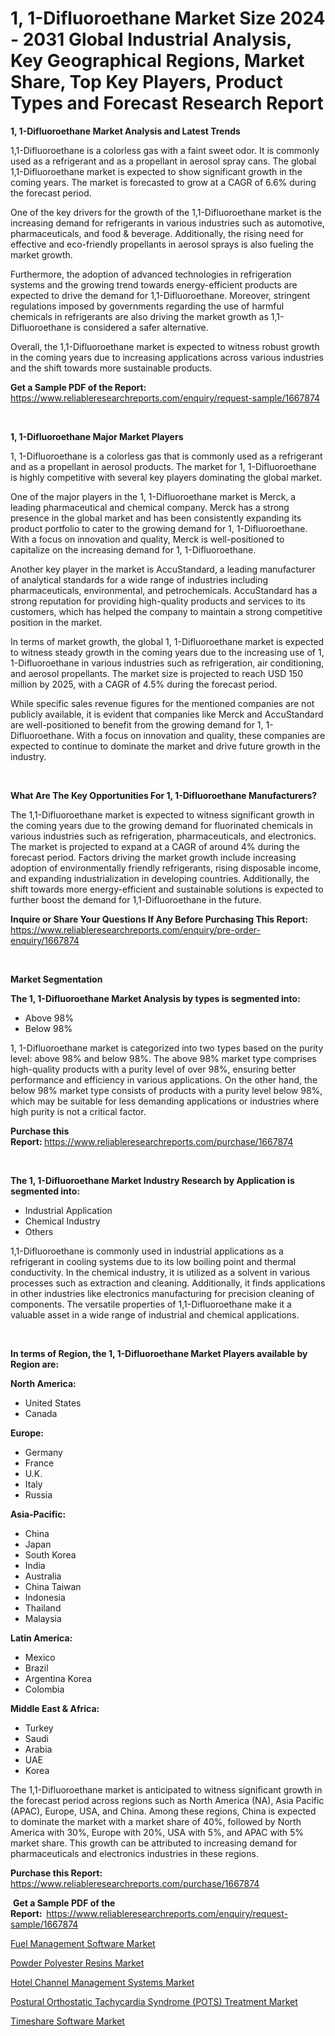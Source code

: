 <p><h1>1, 1-Difluoroethane Market Size 2024 - 2031 Global Industrial Analysis, Key Geographical Regions, Market Share, Top Key Players, Product Types and Forecast Research Report</h1></p><p><strong>1, 1-Difluoroethane Market Analysis and Latest Trends</strong></p>
<p><p>1,1-Difluoroethane is a colorless gas with a faint sweet odor. It is commonly used as a refrigerant and as a propellant in aerosol spray cans. The global 1,1-Difluoroethane market is expected to show significant growth in the coming years. The market is forecasted to grow at a CAGR of 6.6% during the forecast period.</p><p>One of the key drivers for the growth of the 1,1-Difluoroethane market is the increasing demand for refrigerants in various industries such as automotive, pharmaceuticals, and food & beverage. Additionally, the rising need for effective and eco-friendly propellants in aerosol sprays is also fueling the market growth.</p><p>Furthermore, the adoption of advanced technologies in refrigeration systems and the growing trend towards energy-efficient products are expected to drive the demand for 1,1-Difluoroethane. Moreover, stringent regulations imposed by governments regarding the use of harmful chemicals in refrigerants are also driving the market growth as 1,1-Difluoroethane is considered a safer alternative.</p><p>Overall, the 1,1-Difluoroethane market is expected to witness robust growth in the coming years due to increasing applications across various industries and the shift towards more sustainable products.</p></p>
<p><strong>Get a Sample PDF of the Report:&nbsp;</strong> <a href="https://www.reliableresearchreports.com/enquiry/request-sample/1667874">https://www.reliableresearchreports.com/enquiry/request-sample/1667874</a></p>
<p>&nbsp;</p>
<p><strong>1, 1-Difluoroethane Major Market Players</strong></p>
<p><p>1, 1-Difluoroethane is a colorless gas that is commonly used as a refrigerant and as a propellant in aerosol products. The market for 1, 1-Difluoroethane is highly competitive with several key players dominating the global market.</p><p>One of the major players in the 1, 1-Difluoroethane market is Merck, a leading pharmaceutical and chemical company. Merck has a strong presence in the global market and has been consistently expanding its product portfolio to cater to the growing demand for 1, 1-Difluoroethane. With a focus on innovation and quality, Merck is well-positioned to capitalize on the increasing demand for 1, 1-Difluoroethane.</p><p>Another key player in the market is AccuStandard, a leading manufacturer of analytical standards for a wide range of industries including pharmaceuticals, environmental, and petrochemicals. AccuStandard has a strong reputation for providing high-quality products and services to its customers, which has helped the company to maintain a strong competitive position in the market.</p><p>In terms of market growth, the global 1, 1-Difluoroethane market is expected to witness steady growth in the coming years due to the increasing use of 1, 1-Difluoroethane in various industries such as refrigeration, air conditioning, and aerosol propellants. The market size is projected to reach USD 150 million by 2025, with a CAGR of 4.5% during the forecast period.</p><p>While specific sales revenue figures for the mentioned companies are not publicly available, it is evident that companies like Merck and AccuStandard are well-positioned to benefit from the growing demand for 1, 1-Difluoroethane. With a focus on innovation and quality, these companies are expected to continue to dominate the market and drive future growth in the industry.</p></p>
<p>&nbsp;</p>
<p><strong>What Are The Key Opportunities For 1, 1-Difluoroethane Manufacturers?</strong></p>
<p><p>The 1,1-Difluoroethane market is expected to witness significant growth in the coming years due to the growing demand for fluorinated chemicals in various industries such as refrigeration, pharmaceuticals, and electronics. The market is projected to expand at a CAGR of around 4% during the forecast period. Factors driving the market growth include increasing adoption of environmentally friendly refrigerants, rising disposable income, and expanding industrialization in developing countries. Additionally, the shift towards more energy-efficient and sustainable solutions is expected to further boost the demand for 1,1-Difluoroethane in the future.</p></p>
<p><strong>Inquire or Share Your Questions If Any Before Purchasing This Report:</strong> <a href="https://www.reliableresearchreports.com/enquiry/pre-order-enquiry/1667874">https://www.reliableresearchreports.com/enquiry/pre-order-enquiry/1667874</a></p>
<p>&nbsp;</p>
<p><strong>Market Segmentation</strong></p>
<p><strong>The 1, 1-Difluoroethane Market Analysis by types is segmented into:</strong></p>
<p><ul><li>Above 98%</li><li>Below 98%</li></ul></p>
<p><p>1, 1-Difluoroethane market is categorized into two types based on the purity level: above 98% and below 98%. The above 98% market type comprises high-quality products with a purity level of over 98%, ensuring better performance and efficiency in various applications. On the other hand, the below 98% market type consists of products with a purity level below 98%, which may be suitable for less demanding applications or industries where high purity is not a critical factor.</p></p>
<p><strong>Purchase this Report:&nbsp;</strong><a href="https://www.reliableresearchreports.com/purchase/1667874">https://www.reliableresearchreports.com/purchase/1667874</a></p>
<p>&nbsp;</p>
<p><strong>The 1, 1-Difluoroethane Market Industry Research by Application is segmented into:</strong></p>
<p><ul><li>Industrial Application</li><li>Chemical Industry</li><li>Others</li></ul></p>
<p><p>1,1-Difluoroethane is commonly used in industrial applications as a refrigerant in cooling systems due to its low boiling point and thermal conductivity. In the chemical industry, it is utilized as a solvent in various processes such as extraction and cleaning. Additionally, it finds applications in other industries like electronics manufacturing for precision cleaning of components. The versatile properties of 1,1-Difluoroethane make it a valuable asset in a wide range of industrial and chemical applications.</p></p>
<p>&nbsp;</p>
<p><strong>In terms of Region, the 1, 1-Difluoroethane Market Players available by Region are:</strong></p>
<p>
    <p> <strong> North America: </strong>
        <ul>
            <li>United States</li>
            <li>Canada</li>
        </ul>
        </p> 
    <p> <strong> Europe: </strong>
        <ul>
            <li>Germany</li>
            <li>France</li>
            <li>U.K.</li>
            <li>Italy</li>
            <li>Russia</li>
        </ul>
        </p> 
    <p> <strong> Asia-Pacific: </strong>
        <ul>
            <li>China</li>
            <li>Japan</li>
            <li>South Korea</li>
            <li>India</li>
            <li>Australia</li>
            <li>China Taiwan</li>
            <li>Indonesia</li>
            <li>Thailand</li>
            <li>Malaysia</li>
        </ul>
        </p> 
    <p> <strong> Latin America: </strong>
        <ul>
            <li>Mexico</li>
            <li>Brazil</li>
            <li>Argentina Korea</li>
            <li>Colombia</li>
        </ul>
        </p> 
    <p> <strong> Middle East & Africa: </strong>
        <ul>
            <li>Turkey</li>
            <li>Saudi</li>
            <li>Arabia</li>
            <li>UAE</li>
            <li>Korea</li>
        </ul>
    </p>
    </p>
<p><p>The 1,1-Difluoroethane market is anticipated to witness significant growth in the forecast period across regions such as North America (NA), Asia Pacific (APAC), Europe, USA, and China. Among these regions, China is expected to dominate the market with a market share of 40%, followed by North America with 30%, Europe with 20%, USA with 5%, and APAC with 5% market share. This growth can be attributed to increasing demand for pharmaceuticals and electronics industries in these regions.</p></p>
<p><strong>Purchase this Report: </strong><a href="https://www.reliableresearchreports.com/purchase/1667874">https://www.reliableresearchreports.com/purchase/1667874</a></p>
<p>&nbsp;<strong>Get a Sample PDF of the Report:&nbsp;&nbsp;</strong><a href="https://www.reliableresearchreports.com/enquiry/request-sample/1667874">https://www.reliableresearchreports.com/enquiry/request-sample/1667874</a></p>
<p><strong></strong></p>
<p><p><a href="https://medium.com/@kathyfisher51/fuel-management-software-market-size-cagr-trends-2024-2030-ad4850a8d1c6">Fuel Management Software Market</a></p><p><a href="https://github.com/lubmix/Market-Research-Report-List-1/blob/main/powder-polyester-resins-market.md">Powder Polyester Resins Market</a></p><p><a href="https://medium.com/@joanobrien1990/hotel-channel-management-systems-market-competitive-analysis-market-trends-and-forecast-to-2031-30c4ae38a505">Hotel Channel Management Systems Market</a></p><p><a href="https://github.com/joannagoyvaerts/Market-Research-Report-List-1/blob/main/postural-orthostatic-tachycardia-syndrome-pots-treatment-market.md">Postural Orthostatic Tachycardia Syndrome (POTS) Treatment Market</a></p><p><a href="https://medium.com/@kathyfisher51/timeshare-software-market-the-key-to-successful-business-strategy-forecast-till-2031-fdb5f9a8d197">Timeshare Software Market</a></p></p>